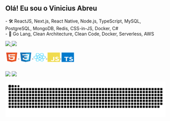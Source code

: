 ## Olá! Eu sou o Vinicius Abreu
<div>
  <p>
    - 🛠️ ReactJS, Next.js, React Native, Node.js, TypeScript, MySQL, PostgreSQL, MongoDB, Redis, CSS-in-JS, Docker, C#<br>
    - 👀 Go Lang, Clean Architecture, Clean Code, Docker, Serverless, AWS
  </p>
  
</div>

<div>
  <a href="https://github.com/vinnedev">
  <img height="160em" src="https://github-readme-stats.vercel.app/api?username=vinnedev&show_icons=true&theme=dark&include_all_commits=true&count_private=false"/>
  <img height="160em" src="https://github-readme-stats.vercel.app/api/top-langs/?username=vinnedev&layout=compact&langs_count=10&theme=dark"/>
</div>
<br>
<div style="display: inline_block">
  <img align="center" alt="HTML" height="30" width="40" src="https://raw.githubusercontent.com/devicons/devicon/master/icons/html5/html5-original.svg">
  <img align="center" alt="CSS" height="30" width="40" src="https://raw.githubusercontent.com/devicons/devicon/master/icons/css3/css3-original.svg">
  <img align="center" alt="React" height="30" width="40" src="https://raw.githubusercontent.com/devicons/devicon/master/icons/react/react-original.svg">
  <img align="center" alt="Js" height="30" width="40" src="https://raw.githubusercontent.com/devicons/devicon/master/icons/javascript/javascript-plain.svg">
  <img align="center" alt="Ts" height="30" width="40" src="https://raw.githubusercontent.com/devicons/devicon/master/icons/typescript/typescript-plain.svg">

</div>
  
##
 
 <div>  
  <a href="https://medium.com/@vinicius_abreu" target="_blank"><img src="https://img.shields.io/badge/Medium-12100E?style=for-the-badge&logo=medium&logoColor=white" target="_blank"></a>
  <a href="https://www.linkedin.com/in/vs-abreu/" target="_blank"><img src="https://img.shields.io/badge/-LinkedIn-%230077B5?style=for-the-badge&logo=linkedin&logoColor=white" target="_blank"></a>     
</div> 
  
![Snake animation](https://raw.githubusercontent.com/Platane/snk/output/github-contribution-grid-snake.svg)
  
